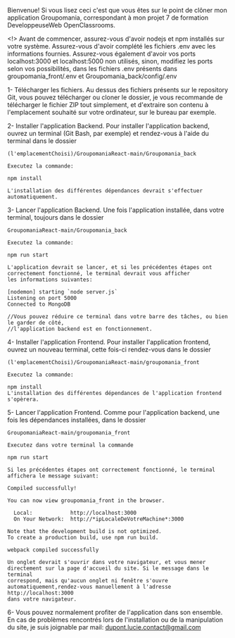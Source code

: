 Bienvenue! Si vous lisez ceci c'est que vous êtes sur le point de clôner mon application Groupomania, correspondant à mon projet 7 de formation DeveloppeuseWeb OpenClassrooms.


<!> Avant de commencer, assurez-vous d'avoir nodejs et npm installés sur votre système.
Assurez-vous d'avoir complété les fichiers .env avec les informations fournies.
Assurez-vous également d'avoir vos ports localhost:3000 et localhost:5000 non utilisés, sinon, modifiez les ports selon vos possibilités,
dans les fichiers .env présents dans groupomania_front/.env et Groupomania_back/config/.env

1- Télécharger les fichiers.
    Au dessus des fichiers présents sur le repository Git, vous pouvez télécharger ou cloner le dossier, je vous recommande de télécharger
    le fichier ZIP tout simplement, et d'extraire son contenu à l'emplacement souhaité sur votre ordinateur, sur le bureau par exemple.

2- Installer l'application Backend.
    Pour installer l'application backend, ouvrez un terminal (Git Bash, par exemple) et rendez-vous à l'aide du terminal dans le dossier
    
    (l'emplacementChoisi)/GroupomaniaReact-main/Groupomania_back
    
    Executez la commande:
    
    npm install
    
    L'installation des différentes dépendances devrait s'effectuer automatiquement.

3- Lancer l'application Backend.
    Une fois l'application installée, dans votre terminal, toujours dans le dossier
    
    GroupomaniaReact-main/Groupomania_back
    
    Executez la commande:
    
    npm run start
    
    L'application devrait se lancer, et si les précédentes étapes ont correctement fonctionné, le terminal devrait vous afficher
    les informations suivantes:
    
    [nodemon] starting `node server.js`
    Listening on port 5000
    Connected to MongoDB

    //Vous pouvez réduire ce terminal dans votre barre des tâches, ou bien le garder de côté,
    //l'application backend est en fonctionnement.
    
4- Installer l'application Frontend.
    Pour installer l'application frontend, ouvrez un nouveau terminal, cette fois-ci rendez-vous dans le dossier
    
    (l'emplacementChoisi)/GroupomaniaReact-main/groupomania_front
    
    Executez la commande:
    
    npm install
    L'installation des différentes dépendances de l'application frontend s'opèrera.

5- Lancer l'application Frontend.
    Comme pour l'application backend, une fois les dépendances installées, dans le dossier 
    
    GroupomaniaReact-main/groupomania_front
    
    Executez dans votre terminal la commande
    
    npm run start
    
    Si les précédentes étapes ont correctement fonctionné, le terminal affichera le message suivant:

    Compiled successfully!

    You can now view groupomania_front in the browser.

      Local:            http://localhost:3000
      On Your Network:  http://*ipLocaleDeVotreMachine*:3000

    Note that the development build is not optimized. 
    To create a production build, use npm run build.

    webpack compiled successfully

    Un onglet devrait s'ouvrir dans votre navigateur, et vous mener directement sur la page d'accueil du site. Si le message dans le terminal
    correspond, mais qu'aucun onglet ni fenêtre s'ouvre automatiquement,rendez-vous manuellement à l'adresse http://localhost:3000
    dans votre navigateur.


6- Vous pouvez normalement profiter de l'application dans son ensemble.
    En cas de problèmes rencontrés lors de l'installation ou de la manipulation du site, je suis joignable par mail: dupont.lucie.contact@gmail.com
